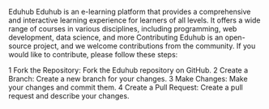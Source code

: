 Eduhub
Eduhub is an e-learning platform that provides a comprehensive and interactive learning experience for learners of all levels. It offers a wide range of courses in various disciplines, including programming, web development, data science, and more
Contributing
Eduhub is an open-source project, and we welcome contributions from the community. If you would like to contribute, please follow these steps:

1 Fork the Repository: Fork the Eduhub repository on GitHub.
2 Create a Branch: Create a new branch for your changes.
3 Make Changes: Make your changes and commit them.
4 Create a Pull Request: Create a pull request and describe your changes.
